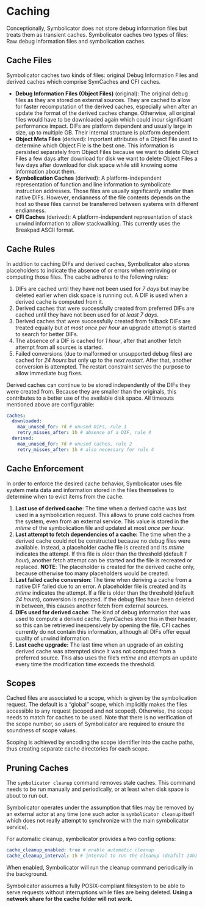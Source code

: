 # Caching

Conceptionally, Symbolicator does not store debug information files but treats
them as transient caches. Symbolicator caches two types of files: Raw debug
information files and symbolication caches.

## Cache Files

Symbolicator caches two kinds of files: original Debug Information Files and
derived caches which comprise SymCaches and CFI caches.

- **Debug Information Files (Object Files)** (original): The original debug
  files as they are stored on external sources. They are cached to allow for
  faster recomputation of the derived caches, especially when after an update
  the format of the derived caches change. Otherwise, all original files would
  have to be downloaded again which could incur significant performance impact.
  DIFs are platform dependent and usually large in size, up to multiple GB.
  Their internal structure is platform dependent.
- **Object Meta Files** (derived): Important attributes of a Object File used to
  determine which Object File is the best one. This information is persisted
  separately from Object Files because we want to delete Object Files a few days
  after download for disk we want to delete Object Files a few days after
  download for disk space while still knowing some information about them.
- **Symbolication Caches** (derived): A platform-independent representation of
  function and line information to symbolicate instruction addresses. Those
  files are usually significantly smaller than native DIFs. However, endianness
  of the file contents depends on the host so these files cannot be transferred
  between systems with different endianness.
- **CFI Caches** (derived): A platform-independent representation of stack
  unwind information to allow stackwalking. This currently uses the Breakpad
  ASCII format.

## Cache Rules

In addition to caching DIFs and derived caches, Symbolicator also stores
placeholders to indicate the absence of or errors when retrieving or computing
those files. The cache adheres to the following rules:

1. DIFs are cached until they have not been used for _7 days_ but may be deleted
   earlier when disk space is running out. A DIF is used when a derived cache is
   computed from it.
2. Derived caches that were successfully created from preferred DIFs are cached
   until they have not been used for _at least 7 days_.
3. Derived caches that were successfully created from fallback DIFs are treated
   equally but _at most once per hour_ an upgrade attempt is started to search
   for better DIFs.
4. The absence of a DIF is cached for _1 hour_, after that another fetch attempt
   from all sources is started.
5. Failed conversions (due to malformed or unsupported debug files) are cached
   for _24 hours_ but only up to the _next restart_. After that, another
   conversion is attempted. The restart constraint serves the purpose to allow
   immediate bug fixes.

Derived caches can continue to be stored independently of the DIFs they were
created from. Because they are smaller than the originals, this contributes to a
better use of the available disk space. All timeouts mentioned above are
configurable:

```yml
caches:
  downloaded:
    max_unused_for: 7d # unused DIFs, rule 1
    retry_misses_after: 1h # absence of a DIF, rule 4
  derived:
    max_unused_for: 7d # unused caches, rule 2
    retry_misses_after: 1h # also necessary for rule 4
```

## Cache Enforcement

In order to enforce the desired cache behavior, Symbolicator uses file system
meta data and information stored in the files themselves to determine when to
evict items from the cache.

1. **Last use of derived cache**: The time when a derived cache was last used in
   a symbolication request. This allows to prune cold caches from the system,
   even from an external service. This value is stored in the _mtime_ of the
   symbolication file and updated at most _once per hour_.
2. **Last attempt to fetch dependencies of a cache:** The time when the a
   derived cache could not be constructed because no debug files were available.
   Instead, a placeholder cache file is created and its _mtime_ indicates the
   attempt. If this file is older than the threshold (default _1 hour_), another
   fetch attempt can be started and the file is recreated or replaced. **NOTE**:
   The placeholder is created for the derived cache only, because otherwise too
   many placeholders would be created.
3. **Last failed cache conversion**: The time when deriving a cache from a
   native DIF failed due to an error. A placeholder file is created and its
   _mtime_ indicates the attempt. If a file is older than the threshold (default
   _24 hours_), conversion is repeated. If the debug files have been deleted in
   between, this causes another fetch from external sources.
4. **DIFs used for derived cache**: The kind of debug information that was used
   to compute a derived cache. SymCaches store this in their header, so this can
   be retrieved inexpensively by opening the file. CFI caches currently do not
   contain this information, although all DIFs offer equal quality of unwind
   information.
5. **Last cache upgrade:** The last time when an upgrade of an existing derived
   cache was attempted since it was not computed from a preferred source. This
   also uses the file’s _mtime_ and attempts an update every time the
   modification time exceeds the threshold.

## Scopes

Cached files are associated to a scope, which is given by the symbolication
request. The default is a “global” scope, which implicitly makes the files
accessible to any request (scoped and not scoped). Otherwise, the scope needs to
match for caches to be used. Note that there is no verification of the scope
number, so users of Symbolicator are required to ensure the soundness of scope
values.

Scoping is achieved by encoding the scope identifier into the cache paths, thus
creating separate cache directories for each scope.

## Pruning Caches

The `symbolicator cleanup` command removes stale caches. This command needs to
be run manually and periodically, or at least when disk space is about to run
out.

Symbolicator operates under the assumption that files may be removed by an
external actor at any time (one such actor is `symbolicator cleanup` itself
which does not really attempt to synchronize with the main symbolicator
service).

For automatic cleanup, symbolicator provides a two config options:

```yaml
cache_cleanup_enabled: true # enable automatic cleanup
cache_cleanup_interval: 1h # interval to run the cleanup (deafult 24h)
```

When enabled, Symbolicator will run the cleanup command periodically in the background.

Symbolicator assumes a fully POSIX-compliant filesystem to be able to serve
requests without interruptions while files are being deleted. **Using a network
share for the cache folder will not work.**
